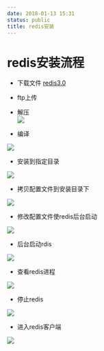 ```yaml
---
date: 2018-01-13 15:31
status: public
title: redis安装
---
```


# redis安装流程
* 下载文件 [redis3.0](https://pan.baidu.com/s/1eTOJJvO)  

*  ftp上传  

*  解压  
![](_image/15-39-26.jpg)

*  编译  

![](./_image/15-40-19.jpg)  

* 安装到指定目录  

![](./_image/15-41-18.jpg)  
*  拷贝配置文件到安装目录下  

![](./_image/15-44-20.jpg)
*  修改配置文件使redis后台启动  

![](./_image/15-47-48.jpg)
*  后台启动rdis  

![](./_image/15-49-12.jpg)
*  查看redis进程  

![](./_image/15-50-26.jpg)
*  停止redis  

![](./_image/15-54-29.jpg)

*  进入redis客户端  

![](./_image/15-51-49.jpg)
